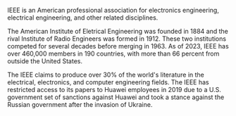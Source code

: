 

IEEE is an American professional association for electronics engineering, electrical engineering, and other related disciplines.

The American Institute of Eletrical Engineering was founded in 1884 and the rival Institute of Radio Engineers was formed in 1912. These two institutions competed for several decades before merging in 1963. As of 2023, IEEE has over 460,000 members in 190 countries, with more than 66 percent from outside the United States.

The IEEE claims to produce over 30% of the world's literature in the electrical, electronics, and computer engineering fields. The IEEE has restricted access to its papers to Huawei employees in 2019 due to a U.S. government set of sanctions against Huawei and took a stance against the Russian government after the invasion of Ukraine.